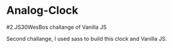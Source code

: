 # Analog-Clock
#2 JS30WesBos challange of Vanilla JS 

Second challange, I used sass to build this clock and Vanilla JS.
